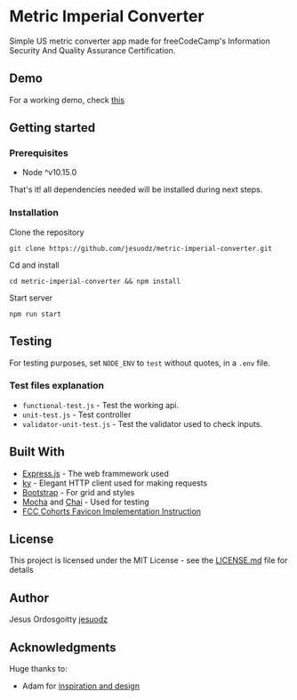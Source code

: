 # Metric Imperial Converter

Simple US metric converter app made for freeCodeCamp's Information Security And Quality Assurance Certification.

## Demo

For a working demo, check [this](https://jesuodz-metric-imperial-converter.glitch.me/)

## Getting started

### Prerequisites

* Node ^v10.15.0

That's it! all dependencies needed will be installed during next steps.

### Installation

Clone the repository
```
git clone https://github.com/jesuodz/metric-imperial-converter.git
```
Cd and install
```
cd metric-imperial-converter && npm install
```

Start server
```
npm run start
```
## Testing

For testing purposes, set `NODE_ENV` to `test` without quotes, in a `.env` file.

### Test files explanation
* `functional-test.js` - Test the working api.
* `unit-test.js` - Test controller
* `validator-unit-test.js` - Test the validator used to check inputs.

## Built With
* [Express.js](https://expressjs.com/) - The web frammework used
* [ky](https://github.com/sindresorhus/ky) - Elegant HTTP client used for making requests
* [Bootstrap](https://getbootstrap.com/) - For grid and styles
* [Mocha](https://mochajs.org/) and [Chai](https://www.chaijs.com/) - Used for testing
* [FCC Cohorts Favicon Implementation Instruction](https://github.com/Kornil/Chingu-Animal-Icons)

## License
This project is licensed under the MIT License - see the [LICENSE.md](https://github.com/jesuodz/metric-imperial-converter/blob/master/LICENSE.md) file for details

## Author
Jesus Ordosgoitty [jesuodz](https://jesuodz.github.io)

## Acknowledgments
Huge thanks to:

* Adam for [inspiration and design](https://github.com/Adam111/freecodecamp-project-metric-imperial-converter)
